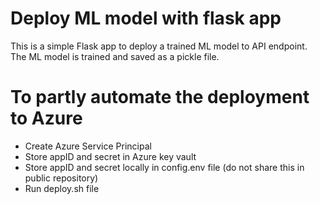 # Deploy ML model with flask app

This is a simple Flask app to deploy a trained ML model to API endpoint. The ML model is trained and saved as a pickle file.



# To partly automate the deployment to Azure

- Create Azure Service Principal
- Store appID and secret in Azure key vault
- Store appID and secret locally in config.env file (do not share this in public repository)
- Run deploy.sh file

